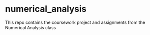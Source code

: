 # numerical_analysis
This repo contains the coursework project and assignments from the Numerical Analysis class
